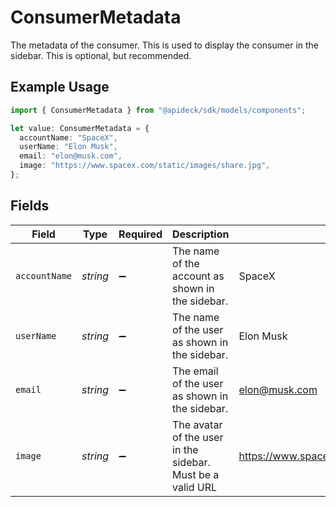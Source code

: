 # ConsumerMetadata

The metadata of the consumer. This is used to display the consumer in the sidebar. This is optional, but recommended.

## Example Usage

```typescript
import { ConsumerMetadata } from "@apideck/sdk/models/components";

let value: ConsumerMetadata = {
  accountName: "SpaceX",
  userName: "Elon Musk",
  email: "elon@musk.com",
  image: "https://www.spacex.com/static/images/share.jpg",
};
```

## Fields

| Field                                                      | Type                                                       | Required                                                   | Description                                                | Example                                                    |
| ---------------------------------------------------------- | ---------------------------------------------------------- | ---------------------------------------------------------- | ---------------------------------------------------------- | ---------------------------------------------------------- |
| `accountName`                                              | *string*                                                   | :heavy_minus_sign:                                         | The name of the account as shown in the sidebar.           | SpaceX                                                     |
| `userName`                                                 | *string*                                                   | :heavy_minus_sign:                                         | The name of the user as shown in the sidebar.              | Elon Musk                                                  |
| `email`                                                    | *string*                                                   | :heavy_minus_sign:                                         | The email of the user as shown in the sidebar.             | elon@musk.com                                              |
| `image`                                                    | *string*                                                   | :heavy_minus_sign:                                         | The avatar of the user in the sidebar. Must be a valid URL | https://www.spacex.com/static/images/share.jpg             |
